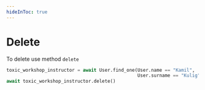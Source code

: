 ```yaml
---
hideInToc: true
---
```

# Delete

<v-clicks>

To delete use method `delete`

```python
toxic_workshop_instructor = await User.find_one(User.name == "Kamil",
                                                User.surname == "Kulig")
await toxic_workshop_instructor.delete()
```

</v-clicks>